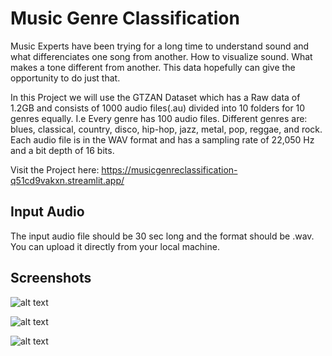 # Music Genre Classification

Music Experts have been trying for a long time to understand sound and what differenciates one song from another. How to visualize sound. What makes a tone different from another. This data hopefully can give the opportunity to do just that.

In this Project we will use the GTZAN Dataset which has a Raw data of 1.2GB and consists of 1000 audio files(.au) divided into 10 folders for 10 genres equally. I.e Every genre has 100 audio files. Different genres are: blues, classical, country, disco, hip-hop, jazz, metal, pop, reggae, and rock. Each audio file is in the WAV format and has a sampling rate of 22,050 Hz and a bit depth of 16 bits.


Visit the Project here: https://musicgenreclassification-q51cd9vakxn.streamlit.app/

## Input Audio 
The input audio file should be 30 sec long and the format should be .wav. You can upload it directly from your local machine.



## Screenshots
        
![alt text](https://github.com/DirectorOfUnskillful/Music_Genre_Classification/blob/main/Screenshot%202023-07-19%20at%201.22.16%20AM.png)


![alt text](https://github.com/DirectorOfUnskillful/Music_Genre_Classification/blob/main/Screenshot%202023-07-19%20at%201.22.28%20AM.png)

![alt text](https://github.com/DirectorOfUnskillful/Music_Genre_Classification/blob/main/Screenshot%202023-07-19%20at%201.22.50%20AM.png)








